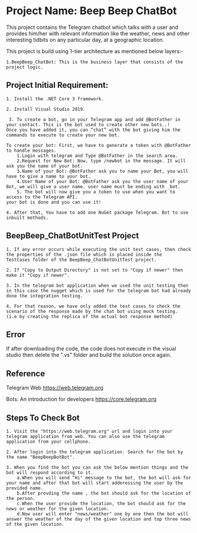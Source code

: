 # Project Name: Beep Beep ChatBot

This project contains the Telegram chatbot which talks with a user and provides him/her with relevant information like the weather, 
news and other interesting tidbits on any particular day, at a geographic location. 

This project is build using 1-tier architecture as mentioned below layers:-

    1.BeepBeep_ChatBot: This is the business layer that consists of the project logic.

## Project Initial Requirement:    

    1. Install the .NET Core 3 framework.

    2. Install Visual Studio 2019.

     3. To create a bot, go in your Telegram app and add @BotFather in your contact. This is the bot used to create other new bots..!
    Once you have added it, you can “chat” with the bot giving him the commands to execute to create your new bot.
    
    To create your bot: First, we have to generate a token with @BotFather to handle messages. 
        1.Login with telegram and Type @BotFather in the search area.
        2.Request for New Bot: Now, type /newbot in the message. It will ask you the name of your bot.
        3.Name of your Bot: @BotFather ask you to name your Bot, you will have to give a name to your bot.  
        4.User Name of your Bot: @BotFather ask you the user name of your Bot, we will give a user name. user name must be ending with _bot.
        5. The bot will now give you a token to use when you want to access to the Telegram API. 
    your bot is done and you can use it!
 
    4. After that, You have to add one NuGet package Telegram. Bot to use inbuilt methods.

## BeepBeep_ChatBotUnitTest Project

    1. If any error occurs while executing the unit test cases, then check the properties of the .json file which is placed inside the 
    TestCases folder of the BeepBeep_ChatBotUnitTest project.

    2. If "Copy to Output Directory" is not set to "Copy if newer" then make it "Copy if newer".

    3. In the telegram bot application when we used the unit testing then in this case the nugget which is used for the telegram bot had already done the integration testing.

    4. For that reason, we have only added the test cases to check the scenario of the response made by the chat bot using mock testing.
    (i.e by creating the replica of the actual bot response method)
    
    
## Error

If after downloading the code, the code does not execute in the visual studio then delete the ".vs"  folder and build the solution once again.

## Reference

Telegram Web https://web.telegram.org

Bots: An introduction for developers https://core.telegram.org

## Steps To Check Bot

    1. Visit the "https://web.telegram.org" url and login into your telegram application from web. You can also use the telegram application from your cellphone.

    2. After login into the telegram application. Search for the bot by the name "BeepBeepBotBot".

    3. When you find the bot you can ask the below mention things and the bot will respond according to it.
        a.When you will send "Hi" message to the bot, the bot will ask for your name and after that bot will start adderessing the user by the provided name.
        b.After provding the name , the bot should ask for the location of the person.
        c.When the user provide the location, the bot should ask for the news or weather for the given location.
        d.Now user will enter "news/weather" one by one then the bot will answer the weather of the day of the given location and top three news of the given location.
  
